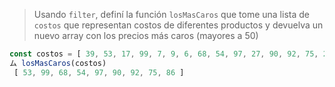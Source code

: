 > Usando `filter`, definí la función `losMasCaros` que tome una lista de `costos` que representan costos de diferentes productos y devuelva un nuevo array con los precios más caros (mayores a 50)
>
```js
const costos = [ 39, 53, 17, 99, 7, 9, 6, 68, 54, 97, 27, 90, 92, 75, 26, 86, 22, 42, 20, 14 ]
ム losMasCaros(costos)
 [ 53, 99, 68, 54, 97, 90, 92, 75, 86 ]
```